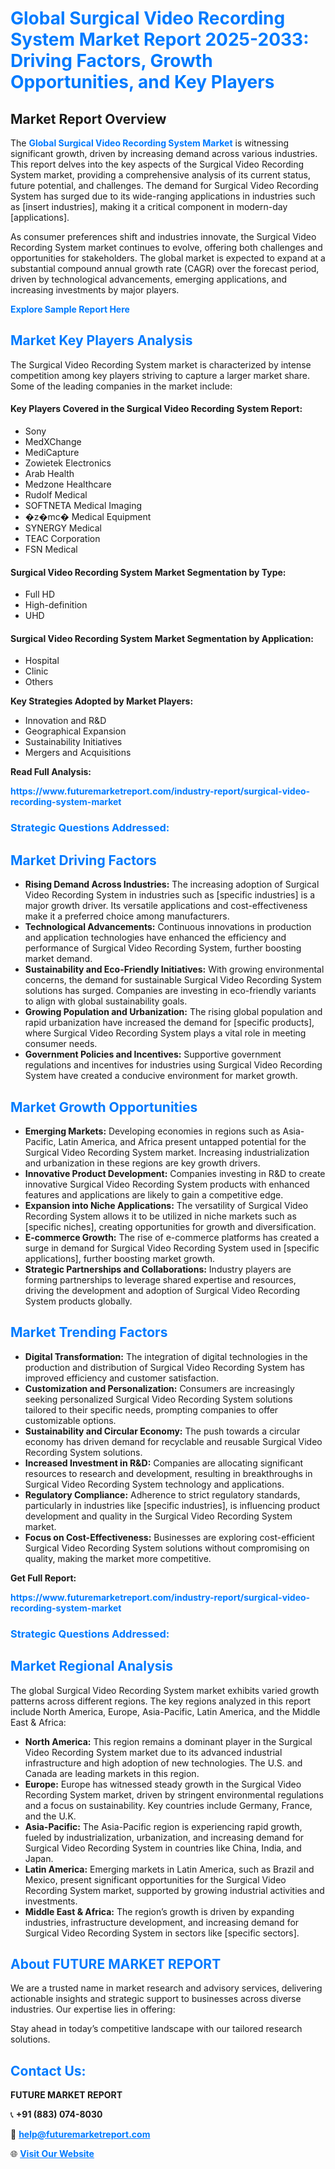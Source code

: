 <h1 style="color: #007BFF;">Global Surgical Video Recording System Market Report 2025-2033: Driving Factors, Growth Opportunities, and Key Players</h1>

<section id="overview">
<h2>Market Report Overview</h2>
<p>The <a href="https://www.futuremarketreport.com/industry-report/surgical-video-recording-system-market" style="color: #007BFF; text-decoration: none;"><strong>Global Surgical Video Recording System Market</strong></a> is witnessing significant growth, driven by increasing demand across various industries. This report delves into the key aspects of the Surgical Video Recording System market, providing a comprehensive analysis of its current status, future potential, and challenges. The demand for Surgical Video Recording System has surged due to its wide-ranging applications in industries such as [insert industries], making it a critical component in modern-day [applications].</p>
<p>As consumer preferences shift and industries innovate, the Surgical Video Recording System market continues to evolve, offering both challenges and opportunities for stakeholders. The global market is expected to expand at a substantial compound annual growth rate (CAGR) over the forecast period, driven by technological advancements, emerging applications, and increasing investments by major players.</p>
</section>

<section id="overview">
<p><a href="https://www.futuremarketreport.com/request-sample/reportId=60974" style="color: #007BFF; text-decoration: none;"><strong>Explore Sample Report Here</strong></a></p>
</section>

<section id="key-players">
<h2 style="color: #007BFF;">Market Key Players Analysis</h2>
<p>The Surgical Video Recording System market is characterized by intense competition among key players striving to capture a larger market share. Some of the leading companies in the market include:</p>
<h4>Key Players Covered in the Surgical Video Recording System Report:</h4>
<ul><li>Sony</li><li>MedXChange</li><li>MediCapture</li><li>Zowietek Electronics</li><li>Arab Health</li><li>Medzone Healthcare</li><li>Rudolf Medical</li><li>SOFTNETA Medical Imaging</li><li>�z�mc� Medical Equipment</li><li>SYNERGY Medical</li><li>TEAC Corporation</li><li>FSN Medical</li></ul>
<h4>Surgical Video Recording System Market Segmentation by Type:</h4>
<ul><li>Full HD</li><li>High-definition</li><li>UHD</li></ul>

<h4>Surgical Video Recording System Market Segmentation by Application:</h4>
<ul><li>Hospital</li><li>Clinic</li><li>Others</li></ul>
<p><strong>Key Strategies Adopted by Market Players:</strong></p>
<ul>
<li>Innovation and R&D</li>
<li>Geographical Expansion</li>
<li>Sustainability Initiatives</li>
<li>Mergers and Acquisitions</li>
</ul>
</section>

<section>
<p><strong>Read Full Analysis: </strong></p><a href="https://www.futuremarketreport.com/industry-report/surgical-video-recording-system-market" style="color: #007BFF; text-decoration: none;"><strong>https://www.futuremarketreport.com/industry-report/surgical-video-recording-system-market</strong></a>
<h3 style="color: #007BFF;">Strategic Questions Addressed:</h3>
</section>

<section id="driving-factors">
<h2 style="color: #007BFF;">Market Driving Factors</h2>
<ul>
<li><strong>Rising Demand Across Industries:</strong> The increasing adoption of Surgical Video Recording System in industries such as [specific industries] is a major growth driver. Its versatile applications and cost-effectiveness make it a preferred choice among manufacturers.</li>
<li><strong>Technological Advancements:</strong> Continuous innovations in production and application technologies have enhanced the efficiency and performance of Surgical Video Recording System, further boosting market demand.</li>
<li><strong>Sustainability and Eco-Friendly Initiatives:</strong> With growing environmental concerns, the demand for sustainable Surgical Video Recording System solutions has surged. Companies are investing in eco-friendly variants to align with global sustainability goals.</li>
<li><strong>Growing Population and Urbanization:</strong> The rising global population and rapid urbanization have increased the demand for [specific products], where Surgical Video Recording System plays a vital role in meeting consumer needs.</li>
<li><strong>Government Policies and Incentives:</strong> Supportive government regulations and incentives for industries using Surgical Video Recording System have created a conducive environment for market growth.</li>
</ul>
</section>

<section id="growth-opportunities">
<h2 style="color: #007BFF;">Market Growth Opportunities</h2>
<ul>
<li><strong>Emerging Markets:</strong> Developing economies in regions such as Asia-Pacific, Latin America, and Africa present untapped potential for the Surgical Video Recording System market. Increasing industrialization and urbanization in these regions are key growth drivers.</li>
<li><strong>Innovative Product Development:</strong> Companies investing in R&D to create innovative Surgical Video Recording System products with enhanced features and applications are likely to gain a competitive edge.</li>
<li><strong>Expansion into Niche Applications:</strong> The versatility of Surgical Video Recording System allows it to be utilized in niche markets such as [specific niches], creating opportunities for growth and diversification.</li>
<li><strong>E-commerce Growth:</strong> The rise of e-commerce platforms has created a surge in demand for Surgical Video Recording System used in [specific applications], further boosting market growth.</li>
<li><strong>Strategic Partnerships and Collaborations:</strong> Industry players are forming partnerships to leverage shared expertise and resources, driving the development and adoption of Surgical Video Recording System products globally.</li>
</ul>
</section>

<section id="trending-factors">
<h2 style="color: #007BFF;">Market Trending Factors</h2>
<ul>
<li><strong>Digital Transformation:</strong> The integration of digital technologies in the production and distribution of Surgical Video Recording System has improved efficiency and customer satisfaction.</li>
<li><strong>Customization and Personalization:</strong> Consumers are increasingly seeking personalized Surgical Video Recording System solutions tailored to their specific needs, prompting companies to offer customizable options.</li>
<li><strong>Sustainability and Circular Economy:</strong> The push towards a circular economy has driven demand for recyclable and reusable Surgical Video Recording System solutions.</li>
<li><strong>Increased Investment in R&D:</strong> Companies are allocating significant resources to research and development, resulting in breakthroughs in Surgical Video Recording System technology and applications.</li>
<li><strong>Regulatory Compliance:</strong> Adherence to strict regulatory standards, particularly in industries like [specific industries], is influencing product development and quality in the Surgical Video Recording System market.</li>
<li><strong>Focus on Cost-Effectiveness:</strong> Businesses are exploring cost-efficient Surgical Video Recording System solutions without compromising on quality, making the market more competitive.</li>
</ul>
</section>

<section>
<p><strong>Get Full Report: </strong></p><a href="https://www.futuremarketreport.com/industry-report/surgical-video-recording-system-market" style="color: #007BFF; text-decoration: none;"><strong>https://www.futuremarketreport.com/industry-report/surgical-video-recording-system-market</strong></a>
<h3 style="color: #007BFF;">Strategic Questions Addressed:</h3>
</section>


<section id="regional-analysis">
<h2 style="color: #007BFF;">Market Regional Analysis</h2>
<p>The global Surgical Video Recording System market exhibits varied growth patterns across different regions. The key regions analyzed in this report include North America, Europe, Asia-Pacific, Latin America, and the Middle East & Africa:</p>
<ul>
<li><strong>North America:</strong> This region remains a dominant player in the Surgical Video Recording System market due to its advanced industrial infrastructure and high adoption of new technologies. The U.S. and Canada are leading markets in this region.</li>
<li><strong>Europe:</strong> Europe has witnessed steady growth in the Surgical Video Recording System market, driven by stringent environmental regulations and a focus on sustainability. Key countries include Germany, France, and the U.K.</li>
<li><strong>Asia-Pacific:</strong> The Asia-Pacific region is experiencing rapid growth, fueled by industrialization, urbanization, and increasing demand for Surgical Video Recording System in countries like China, India, and Japan.</li>
<li><strong>Latin America:</strong> Emerging markets in Latin America, such as Brazil and Mexico, present significant opportunities for the Surgical Video Recording System market, supported by growing industrial activities and investments.</li>
<li><strong>Middle East & Africa:</strong> The region’s growth is driven by expanding industries, infrastructure development, and increasing demand for Surgical Video Recording System in sectors like [specific sectors].</li>
</ul>
</section>

<footer>
<h2 style="color: #007BFF;">About FUTURE MARKET REPORT</h2>
<p>We are a trusted name in market research and advisory services, delivering actionable insights and strategic support to businesses across diverse industries. Our expertise lies in offering:</p>

<p>Stay ahead in today’s competitive landscape with our tailored research solutions.</p>

<h2 style="color: #007BFF;">Contact Us:</h2>
<p><strong>FUTURE MARKET REPORT</strong></p>
<p>📞 <strong>+91 (883) 074-8030</strong></p>
<p>📧 <strong><a href="mailto:help@futuremarketreport.com" style="color: #007BFF;">help@futuremarketreport.com</a></strong></p>
<p>🌐 <strong><a href="https://www.futuremarketreport.com/" style="color: #007BFF;">Visit Our Website</a></strong></p>
</footer>